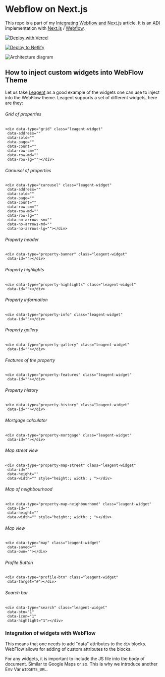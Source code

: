 # Webflow on Next.js

This repo is a part of my [Integrating Webflow and Next.js](https://dev.to/kennedyrose/integrating-webflow-and-next-js-39kk) article. It is an [ADI](https://kennedyrose.com/blog/intro-to-adi-patterns) implementation with [Next.js](https://nextjs.org/docs/getting-started) / [Webflow](https://webflow.com/).

[![Deploy with Vercel](https://vercel.com/button)](https://vercel.com/new/git/external?repository-url=https%3A%2F%2Fgithub.com%2Fkennedyrose%2Fwebflow-on-next&env=WEBFLOW_URL&envDescription=Your%20Webflow%20URL%20with%20no%20trailing%20slash)

[![Deploy to Netlify](https://www.netlify.com/img/deploy/button.svg)](https://app.netlify.com/start/deploy?repository=https://github.com/kennedyrose/webflow-on-next)

![Architecture diagram](https://res.cloudinary.com/practicaldev/image/fetch/s--cKCeDDBP--/c_limit%2Cf_auto%2Cfl_progressive%2Cq_66%2Cw_880/https://kennedyrose.com/static/images/webflow-on-next/webflow-on-next-diagram.gif)

## How to inject custom widgets into WebFlow Theme

Let us take [Leagent](leagent.com) as a good example of the widgets one can use to inject into the WebFlow theme. Leagent supports a set of different widgets, here are they:

###### Grid of properties
    <div data-type="grid" class="leagent-widget"
     data-address=""
     data-sold=""
     data-page=""
     data-count=""
     data-row-sm=""
     data-row-md=""
     data-row-lg=""></div>

###### Carousel of properties
    <div data-type="carousel" class="leagent-widget"
     data-address=""
     data-sold=""
     data-page=""
     data-count=""
     data-row-sm=""
     data-row-md=""
     data-row-lg=""
     data-no-arrows-sm=""
     data-no-arrows-md=""
     data-no-arrows-lg=""></div>

###### Property header
    <div data-type="property-banner" class="leagent-widget"
     data-id=""></div>

###### Property highlights
    <div data-type="property-highlights" class="leagent-widget"
     data-id=""></div>

###### Property information
    <div data-type="property-info" class="leagent-widget"
     data-id=""></div>

###### Property gallery
    <div data-type="property-gallery" class="leagent-widget"
     data-id=""></div>

###### Features of the property
    <div data-type="property-features" class="leagent-widget"
     data-id=""></div>

###### Property history
    <div data-type="property-history" class="leagent-widget"
     data-id=""></div>

###### Mortgage calculator
    <div data-type="property-mortgage" class="leagent-widget"
     data-id=""></div>

###### Map street view
    <div data-type="property-map-street" class="leagent-widget"
     data-id=""
     data-height=""
     data-width="" style="height:; width: ; "></div>

###### Map of neighbourhood
    <div data-type="property-map-neighbourhood" class="leagent-widget"
     data-id=""
     data-height=""
     data-width="" style="height:; width: ; "></div>

###### Map view
    <div data-type="map" class="leagent-widget"
     data-saved=""
     data-own=""></div>

###### Profile Button
    <div data-type="profile-btn" class="leagent-widget"
     data-target="#"></div>

###### Search bar
    <div data-type="search" class="leagent-widget"
     data-btn="1"
     data-icon="1"
     data-highlight="1"></div>


### Integration of widgets with WebFlow
This means that one needs to add "data" attributes to the ```div``` blocks.
WebFlow allows for adding of custom attributes to the blocks.

For any widgets, it is important to include the JS file into the body of document. 
Similar to Google Maps or so. This is why we introduce another Env Var ```WIDGETS_URL```. 

